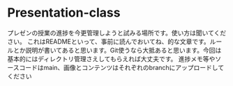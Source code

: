# Presentation-class
プレゼンの授業の進捗を今更管理しようと試みる場所です。使い方は聞いてください。
これはREADMEといって、事前に読んでおいてね、的な文章です。ルールとか説明が書いてあると思います。Git使うなら大抵あると思います。今回は基本的にはディレクトリ管理さえしてもらえれば大丈夫です。
進捗メモ等やソースコードはmain、画像とコンテンツはそれぞれのbranchにアップロードしてください
